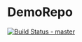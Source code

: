 # DemoRepo
[![Build Status - master](https://dev.azure.com/devrani/Learnings/_apis/build/status/aaa?branchName=master)](https://dev.azure.com/devrani/Learnings/_build/latest?definitionId=16&branchName=master)
